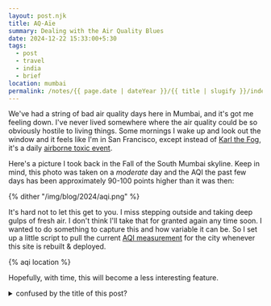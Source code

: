 ```yaml
---
layout: post.njk
title: AQ-Aïe
summary: Dealing with the Air Quality Blues
date: 2024-12-22 15:33:00+5:30
tags:
  - post
  - travel
  - india
  - brief
location: mumbai
permalink: /notes/{{ page.date | dateYear }}/{{ title | slugify }}/index.html
---
```


We've had a string of bad air quality days here in Mumbai, and it's got me feeling down. I've never lived somewhere where the air quality could be so obviously hostile to living things. Some mornings I wake up and look out the window and it feels like I'm in San Francisco, except instead of [Karl the Fog](https://www.kqed.org/news/11682057/how-the-bay-areas-fog-came-to-be-named-karl), it's a daily [airborne toxic event](https://en.wikipedia.org/wiki/White_Noise_(novel)).

Here's a picture I took back in the Fall of the South Mumbai skyline. Keep in mind, this photo was taken on a _moderate_ day and the AQI the past few days has been approximately 90-100 points higher than it was then:

{% dither "/img/blog/2024/aqi.png" %}

It's hard not to let this get to you. I miss stepping outside and taking deep gulps of fresh air. I don't think I'll take that for granted again any time soon. I wanted to do something to capture this and how variable it can be. So I set up a little script to pull the current [AQI measurement](https://www.airnow.gov/aqi/aqi-basics/) for the city whenever this site is rebuilt & deployed.

{% aqi location %}

Hopefully, with time, this will become a less interesting feature.

<details>
    <summary>confused by the title of this post?</summary>
    <p>"Aïe" is the french word for "ouch". It is pronounced like the English word "eye".</p>
</details>

